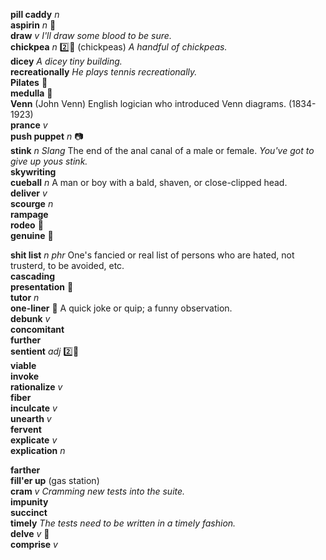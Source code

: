 __pill caddy__ _n_  
__aspirin__ _n_ :mega:  
__draw__ _v_ _I'll draw some blood to be sure._  
__chickpea__ _n_ :two::hammer: (chickpeas) _A handful of chickpeas._  
__dicey__ _A dicey tiny building._  
__recreationally__ _He plays tennis recreationally._  
__Pilates__ :mega:  
__medulla__ :mega:  
__Venn__ (John Venn) English logician who introduced Venn diagrams. (1834-1923)  
__prance__ _v_  
__push puppet__ _n_ :camera:  
__stink__ _n_ _Slang_ The end of the anal canal of a male or female. _You've got to give up yous stink._  
__skywriting__  
__cueball__ _n_ A man or boy with a bald, shaven, or close-clipped head.  
__deliver__ _v_  
__scourge__ _n_  
__rampage__  
__rodeo__ :mega:  
__genuine__ :mega:  

__shit list__ _n phr_ One's fancied or real list of persons who are hated, not trusterd, to be avoided, etc.  
__cascading__  
__presentation__ :mega:  
__tutor__ _n_  
__one-liner__ :dart: A quick joke or quip; a funny observation.  
__debunk__ _v_  
__concomitant__  
__further__  
__sentient__ _adj_ :two::hammer:  
__viable__  
__invoke__  
__rationalize__ _v_  
__fiber__  
__inculcate__ _v_  
__unearth__ _v_  
__fervent__  
__explicate__ _v_  
__explication__ _n_  

__farther__  
__fill'er up__ (gas station)  
__cram__ _v_ _Cramming new tests into the suite._  
__impunity__  
__succinct__  
__timely__ _The tests need to be written in a timely fashion._  
__delve__ _v_ :dart:  
__comprise__ _v_  
